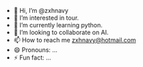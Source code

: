 - 👋 Hi, I’m @zxhnavy
- 👀 I’m interested in tour.
- 🌱 I’m currently learning python.
- 💞️ I’m looking to collaborate on AI.
- 📫 How to reach me zxhnavy@hotmail.com
- 😄 Pronouns: ...
- ⚡ Fun fact: ...

<!---
zxhnavy/zxhnavy is a ✨ special ✨ repository because its `README.md` (this file) appears on your GitHub profile.
You can click the Preview link to take a look at your changes.
--->
